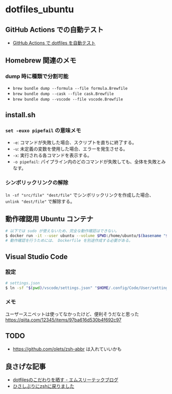 # dotfiles_ubuntu

## GitHub Actions での自動テスト
* [GitHub Actions で dotfiles を自動テスト](https://qiita.com/rtakasuke/items/85133e396ba766458c20)

## Homebrew 関連のメモ
### dump 時に種類で分割可能
* `brew bundle dump --formula --file formula.Brewfile`
* `brew bundle dump --cask --file cask.Brewfile`
* `brew bundle dump --vscode --file vscode.Brewfile`

## install.sh
### `set -euxo pipefail` の意味メモ
* `-e`: コマンドが失敗した場合、スクリプトを直ちに終了する。
* `-u`: 未定義の変数を使用した場合、エラーを発生させる。
* `-x`: 実行される各コマンドを表示する。
* `-o pipefail`: パイプライン内のどのコマンドが失敗しても、全体を失敗とみなす。

### シンボリックリンクの解除
`ln -sf "src/file" "dest/file"` でシンボリックリンクを作成した場合、 `unlink "dest/file"` で解除する。

## 動作確認用 Ubuntu コンテナ
```sh
# 以下では sudo が使えないため、完全な動作確認はできない。
$ docker run -it --user ubuntu --volume $PWD:/home/ubuntu/$(basename "$PWD"):ro --workdir /home/ubuntu/$(basename "$PWD") --rm ubuntu /bin/bash
# 動作確認を行うためには、 Dockerfile を別途作成する必要がある。
```

## Visual Studio Code
### 設定
```sh
# settings.json
$ ln -sf "$(pwd)/vscode/settings.json" "$HOME/.config/Code/User/settings.json"`
```

### メモ
ユーザースニペットは使ってなかったけど、便利そうだなと思った https://qiita.com/12345/items/97ba616d530b4f692c97

## TODO
* https://github.com/olets/zsh-abbr は入れていいかも

## 良さげな記事
* [dotfilesのこだわりを晒す - エムスリーテックブログ](https://www.m3tech.blog/entry/dotfiles-bonsai)
* [ひさしぶりにzshに戻りました](https://blog.nishimu.land/entry/2022/03/21/003009)
